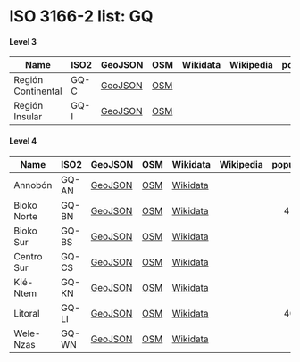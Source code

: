 # ISO 3166-2 list: GQ


#### Level 3
Name | ISO2 | GeoJSON | OSM | Wikidata | Wikipedia | population 
--- | --- | --- | --- | --- | --- | --: 
Región Continental | GQ-C | [GeoJSON](../../export/geojson/q7/iso2/GQ/GQ-C.geojson) | [OSM](https://www.openstreetmap.org/relation/2793044) |  |  | 
Región Insular | GQ-I | [GeoJSON](../../export/geojson/q7/iso2/GQ/GQ-I.geojson) | [OSM](https://www.openstreetmap.org/relation/2793045) |  |  | 


#### Level 4
Name | ISO2 | GeoJSON | OSM | Wikidata | Wikipedia | population 
--- | --- | --- | --- | --- | --- | --: 
Annobón | GQ-AN | [GeoJSON](../../export/geojson/q7/iso2/GQ/GQ-AN.geojson) | [OSM](https://www.openstreetmap.org/relation/2793215) | [Wikidata](https://www.wikidata.org/wiki/Q3736616) |  | 
Bioko Norte | GQ-BN | [GeoJSON](../../export/geojson/q7/iso2/GQ/GQ-BN.geojson) | [OSM](https://www.openstreetmap.org/relation/2793216) | [Wikidata](https://www.wikidata.org/wiki/Q845834) |  | 410541
Bioko Sur | GQ-BS | [GeoJSON](../../export/geojson/q7/iso2/GQ/GQ-BS.geojson) | [OSM](https://www.openstreetmap.org/relation/2793217) | [Wikidata](https://www.wikidata.org/wiki/Q845817) |  | 
Centro Sur | GQ-CS | [GeoJSON](../../export/geojson/q7/iso2/GQ/GQ-CS.geojson) | [OSM](https://www.openstreetmap.org/relation/3728411) | [Wikidata](https://www.wikidata.org/wiki/Q845823) |  | 
Kié-Ntem | GQ-KN | [GeoJSON](../../export/geojson/q7/iso2/GQ/GQ-KN.geojson) | [OSM](https://www.openstreetmap.org/relation/3728410) | [Wikidata](https://www.wikidata.org/wiki/Q853393) |  | 
Litoral | GQ-LI | [GeoJSON](../../export/geojson/q7/iso2/GQ/GQ-LI.geojson) | [OSM](https://www.openstreetmap.org/relation/3728364) | [Wikidata](https://www.wikidata.org/wiki/Q203873) |  | 400415
Wele-Nzas | GQ-WN | [GeoJSON](../../export/geojson/q7/iso2/GQ/GQ-WN.geojson) | [OSM](https://www.openstreetmap.org/relation/3728448) | [Wikidata](https://www.wikidata.org/wiki/Q853400) |  | 
